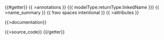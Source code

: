 {{#getter}}
{{ >annotations }}
{{{ modelType.returnType.linkedName }}} {{ >name_summary }}  {{ !two spaces intentional }}
{{ >attributes }}

{{>documentation}}

{{>source_code}}
{{/getter}}
